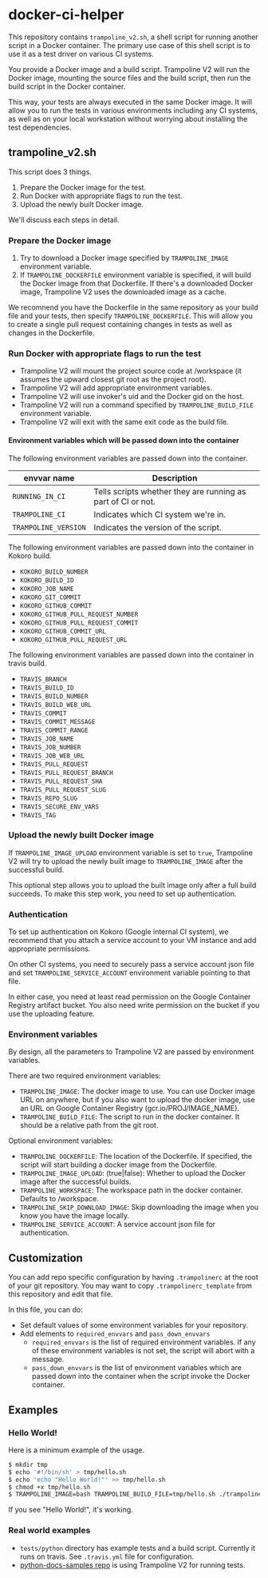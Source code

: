# docker-ci-helper

This repository contains `trampoline_v2.sh`, a shell script for
running another script in a Docker container. The primary use case of
this shell script is to use it as a test driver on various CI
systems.

You provide a Docker image and a build script. Trampoline V2 will run
the Docker image, mounting the source files and the build script, then
run the build script in the Docker container.

This way, your tests are always executed in the same Docker image. It
will allow you to run the tests in various environments including any
CI systems, as well as on your local workstation without worrying
about installing the test dependencies.

## trampoline_v2.sh

This script does 3 things.

1. Prepare the Docker image for the test.
2. Run Docker with appropriate flags to run the test.
3. Upload the newly built Docker image.

We'll discuss each steps in detail.

### Prepare the Docker image

1. Try to download a Docker image specified by `TRAMPOLINE_IMAGE`
   environment variable.
2. If `TRAMPOLINE_DOCKERFILE` environment variable is specified, it
   will build the Docker image from that Dockerfile. If there's a
   downloaded Docker image, Trampoline V2 uses the downloaded image as
   a cache.

We recomnend you have the Dockerfile in the same repository as your
build file and your tests, then specify `TRAMPOLINE_DOCKERFILE`. This
will allow you to create a single pull request containing changes in
tests as well as changes in the Dockerfile.

### Run Docker with appropriate flags to run the test

* Trampoline V2 will mount the project source code at /workspace (it
  assumes the upward closest git root as the project root).
* Trampoline V2 will add appropriate environment variables.
* Trampoline V2 will use invoker's uid and the Docker gid on the host.
* Trampoline V2 will run a command specified by
  `TRAMPOLINE_BUILD_FILE` environment variable.
* Trampoline V2 will exit with the same exit code as the build file.

#### Environment variables which will be passed down into the container

The following environment variables are passed down into the container.

| envvar name                         | Description                                                  |
| ----------------------------------  | ----------------------------------------                     |
| `RUNNING_IN_CI`                     | Tells scripts whether they are running as part of CI or not. |
| `TRAMPOLINE_CI`                     | Indicates which CI system we're in.                          |
| `TRAMPOLINE_VERSION`                | Indicates the version of the script.                         |

The following environment variables are passed down into the container in Kokoro build.

* `KOKORO_BUILD_NUMBER`
* `KOKORO_BUILD_ID`
* `KOKORO_JOB_NAME`
* `KOKORO_GIT_COMMIT`
* `KOKORO_GITHUB_COMMIT`
* `KOKORO_GITHUB_PULL_REQUEST_NUMBER`
* `KOKORO_GITHUB_PULL_REQUEST_COMMIT`
* `KOKORO_GITHUB_COMMIT_URL`
* `KOKORO_GITHUB_PULL_REQUEST_URL`

The following environment variables are passed down into the container in travis build.

* `TRAVIS_BRANCH`
* `TRAVIS_BUILD_ID`
* `TRAVIS_BUILD_NUMBER`
* `TRAVIS_BUILD_WEB_URL`
* `TRAVIS_COMMIT`
* `TRAVIS_COMMIT_MESSAGE`
* `TRAVIS_COMMIT_RANGE`
* `TRAVIS_JOB_NAME`
* `TRAVIS_JOB_NUMBER`
* `TRAVIS_JOB_WEB_URL`
* `TRAVIS_PULL_REQUEST`
* `TRAVIS_PULL_REQUEST_BRANCH`
* `TRAVIS_PULL_REQUEST_SHA`
* `TRAVIS_PULL_REQUEST_SLUG`
* `TRAVIS_REPO_SLUG`
* `TRAVIS_SECURE_ENV_VARS`
* `TRAVIS_TAG`

### Upload the newly built Docker image

If `TRAMPOLINE_IMAGE_UPLOAD` environment variable is set to `true`,
Trampoline V2 will try to upload the newly built image to
`TRAMPOLINE_IMAGE` after the successful build.

This optional step allows you to upload the built image only after a
full build succeeds. To make this step work, you need to set up
authentication.

### Authentication

To set up authentication on Kokoro (Google internal CI system), we
recommend that you attach a service account to your VM instance and
add appropriate permissions.

On other CI systems, you need to securely pass a service account json
file and set `TRAMPOLINE_SERVICE_ACCOUNT` environment variable
pointing to that file.

In either case, you need at least read permission on the Google
Container Registry artifact bucket. You also need write permission on
the bucket if you use the uploading feature.

### Environment variables

By design, all the parameters to Trampoline V2 are passed by
environment variables.

There are two required environment variables:
* `TRAMPOLINE_IMAGE`: The docker image to use. You can use Docker
  image URL on anywhere, but if you also want to upload the docker
  image, use an URL on Google Container Registry
  (gcr.io/PROJ/IMAGE_NAME).
* `TRAMPOLINE_BUILD_FILE`: The script to run in the docker
  container. It should be a relative path from the git root.

Optional environment variables:
* `TRAMPOLINE_DOCKERFILE`: The location of the Dockerfile. If
  specified, the script will start building a docker image from the
  Dockerfile.
* `TRAMPOLINE_IMAGE_UPLOAD`: (true|false): Whether to upload the
  Docker image after the successful builds.
* `TRAMPOLINE_WORKSPACE`: The workspace path in the docker container.
  Defaults to /workspace.
* `TRAMPOLINE_SKIP_DOWNLOAD_IMAGE`: Skip downloading the image when
  you know you have the image locally.
* `TRAMPOLINE_SERVICE_ACCOUNT`: A service account json file for
  authentication.

## Customization

You can add repo specific configuration by having `.trampolinerc` at
the root of your git repository. You may want to copy
`.trampolinerc_template` from this repository and edit that file.

In this file, you can do:

* Set default values of some environment variables for your repository.
* Add elements to `required_envvars` and `pass_down_envvars`
  * `required_envvars` is the list of required environment
    variables. If any of these environment variables is not set, the
    script will abort with a message.
  * `pass_down_envvars` is the list of environment variables which are
    passed down into the container when the script invoke the Docker
    container.

## Examples

### Hello World!

Here is a minimum example of the usage.

```sh
$ mkdir tmp
$ echo '#!/bin/sh' > tmp/hello.sh
$ echo 'echo "Hello World!"' >> tmp/hello.sh
$ chmod +x tmp/hello.sh
$ TRAMPOLINE_IMAGE=bash TRAMPOLINE_BUILD_FILE=tmp/hello.sh ./trampoline_v2.sh
```

If you see "Hello World!", it's working.

### Real world examples

* `tests/python` directory has example tests and a build script. Currently it runs on travis. See `.travis.yml` file for configuration.
* [python-docs-samples
  repo](https://github.com/GoogleCloudPlatform/python-docs-samples)
  is using Trampoline V2 for running tests.
